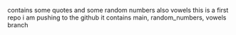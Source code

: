 contains some quotes and some random numbers also vowels this is a first repo i am pushing to the github it contains main, random_numbers, vowels branch
